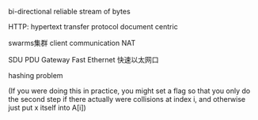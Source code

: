 bi-directional reliable stream of bytes

HTTP: hypertext transfer protocol  document centric

swarms集群 client communication  NAT

SDU PDU  Gateway  Fast Ethernet 快速以太网口

hashing problem

 (If you were doing this in practice, you might set a flag so that you only do the second step if there actually were collisions at index i, and otherwise just put x itself into A[i])